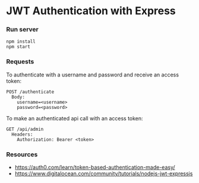 # JWT Authentication with Express

### Run server
```
npm install
npm start
```

### Requests
To authenticate with a username and password and receive an access token:
```
POST /authenticate
  Body:
    username=<username>
    password=<password>
```

To make an authenticated api call with an access token:
```
GET /api/admin
  Headers:
    Authorization: Bearer <token>
```

### Resources
- https://auth0.com/learn/token-based-authentication-made-easy/
- https://www.digitalocean.com/community/tutorials/nodejs-jwt-expressjs

